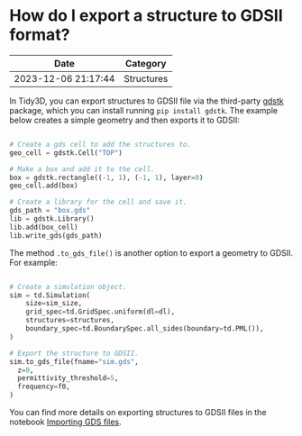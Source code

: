 # How do I export a structure to GDSII format?

| Date       | Category    |
|------------|-------------|
| 2023-12-06 21:17:44 | Structures |


In Tidy3D, you can export structures to GDSII file via the third-party [gdstk](https://heitzmann.github.io/gdstk/) package, which you can install running `pip install gdstk`. The example below creates a simple geometry and then exports it to GDSII:



```python

# Create a gds cell to add the structures to.
geo_cell = gdstk.Cell("TOP")

# Make a box and add it to the cell.
box = gdstk.rectangle((-1, 1), (-1, 1), layer=0)
geo_cell.add(box)

# Create a library for the cell and save it.
gds_path = "box.gds"
lib = gdstk.Library()
lib.add(box_cell)
lib.write_gds(gds_path)

```



The method <code>.to_gds_file()</code> is another option to export a geometry to GDSII. For example:

```python

# Create a simulation object.
sim = td.Simulation(
    size=sim_size,
    grid_spec=td.GridSpec.uniform(dl=dl),
    structures=structures,
    boundary_spec=td.BoundarySpec.all_sides(boundary=td.PML()),
)

# Export the structure to GDSII.
sim.to_gds_file(fname="sim.gds",
  z=0,
  permittivity_threshold=5,
  frequency=f0,
)

```

You can find more details on exporting structures to GDSII files in the notebook <a href="https://www.flexcompute.com/tidy3d/examples/notebooks/GDSImport/">Importing GDS files</a>.

